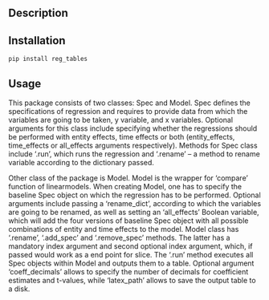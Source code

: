 ## Description

## Installation
```
pip install reg_tables
```


## Usage

This package consists of two classes: Spec and Model. Spec defines the specifications of regression and requires to provide data from which the variables are going to be taken, y variable, and x variables. Optional arguments for this class include specifying whether the regressions should be performed with entity effects, time effects or both (entity_effects, time_effects or all_effects arguments respectively). Methods for Spec class include ‘.run’, which runs the regression and ‘.rename’ – a method to rename variable according to the dictionary passed.

Other class of the package is Model. Model is the wrapper for ‘compare’ function of linearmodels. When creating Model, one has to specify the baseline Spec object on which the regression has to be performed. Optional arguments include passing a ‘rename_dict’, according to which the variables are going to be renamed, as well as setting an ‘all_effects’ Boolean variable, which will add the four versions of baseline Spec object with all possible combinations of entity and time effects to the model. Model class has ‘.rename’, ‘.add_spec’ and ‘.remove_spec’ methods. The latter has a mandatory index argument and second optional index argument, which, if passed would work as a end point for slice.  The ‘.run’ method executes all Spec objects within Model and outputs them to a table. Optional argument ‘coeff_decimals’ allows to specify the number of decimals for coefficient estimates and t-values, while ‘latex_path’ allows to save the output table to a disk.
